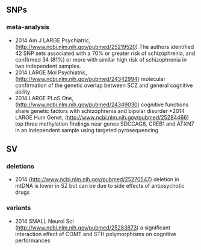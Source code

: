 ## SNPs

### meta-analysis

* 2014 Am J  LARGE Psychiatric, (http://www.ncbi.nlm.nih.gov/pubmed/25219520) The authors identified 42 SNP sets associated with a 70% or greater risk of schizophrenia, and confirmed 34 (81%) or more with similar high risk of schizophrenia in two independent samples.
* 2014 LARGE Mol Psychiatric, (http://www.ncbi.nlm.nih.gov/pubmed/24342994) molecular confirmation of the genetic overlap between SCZ and general cognitive ability
* 2014 LARGE PLoS One, (http://www.ncbi.nlm.nih.gov/pubmed/24349030) cognitive functions share genetic factors with schizophrenia and bipolar disorder
*2014 LARGE Hum Genet, (http://www.ncbi.nlm.nih.gov/pubmed/25284466) top three methylation findings near genes SDCCAG8, CREB1 and ATXN7 in an independent sample using targeted pyrosequencing
## SV


### deletions

* 2014 (http://www.ncbi.nlm.nih.gov/pubmed/25270547) deletion in mtDNA is lower in SZ but can be due to side effects of antipsychotic drugs 

### variants

* 2014 SMALL Neurol Sci  (http://www.ncbi.nlm.nih.gov/pubmed/25283873) a significant interaction effect of COMT and STH polymorphisms on cognitive performances
